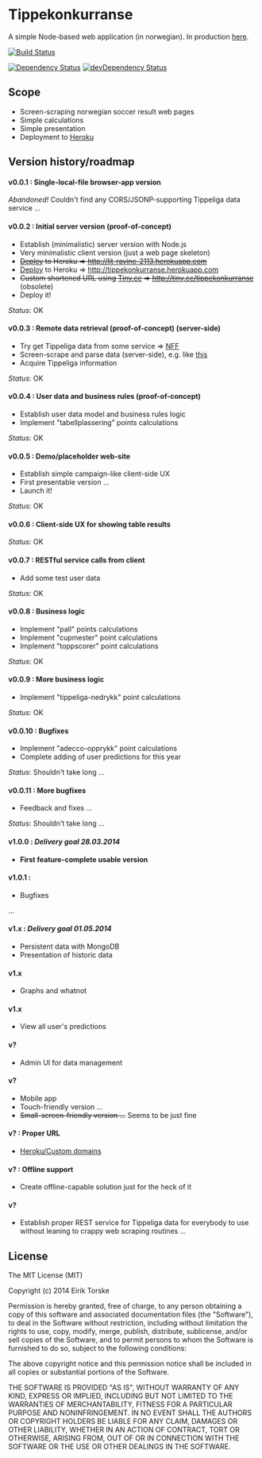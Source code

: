 # Tippekonkurranse

A simple Node-based web application (in norwegian).
In production [here][1].

[![Build Status](https://travis-ci.org/eirikt/tippekonkurranse.png?branch=master)](https://travis-ci.org/eirikt/tippekonkurranse)

[![Dependency Status](https://david-dm.org/eirikt/tippekonkurranse.png)](https://david-dm.org/eirikt/tippekonkurranse)
[![devDependency Status](https://david-dm.org/eirikt/tippekonkurranse/dev-status.png)](https://david-dm.org/eirikt/tippekonkurranse#info=devDependencies)


## Scope
* Screen-scraping norwegian soccer result web pages
* Simple calculations
* Simple presentation
* Deployment to [Heroku][30]


## Version history/roadmap

#### v0.0.1 : Single-local-file browser-app version
_Abandoned!_ Couldn't find any CORS/JSONP-supporting Tippeliga data service ...

#### v0.0.2 : Initial server version (proof-of-concept)
* Establish (minimalistic) server version with Node.js
* Very minimalistic client version (just a web page skeleton)
* ~~[Deploy][31] to Heroku => http://lit-ravine-2113.herokuapp.com~~
* [Deploy][31] to Heroku => http://tippekonkurranse.herokuapp.com
* ~~Custom shortened URL using [Tiny.cc][40] => http://tiny.cc/tippekonkurranse~~ (obsolete)
* Deploy it!

_Status_: OK

#### v0.0.3 : Remote data retrieval (proof-of-concept) (server-side)
* Try get Tippeliga data from some service => [NFF][10]
* Screen-scrape and parse data (server-side), e.g. like [this][20]
* Acquire Tippeliga information

_Status_: OK

#### v0.0.4 : User data and business rules (proof-of-concept)
* Establish user data model and business rules logic
* Implement "tabellplassering" points calculations

_Status_: OK

#### v0.0.5 : Demo/placeholder web-site
* Establish simple campaign-like client-side UX
* First presentable version ...
* Launch it!

_Status_: OK

#### v0.0.6 : Client-side UX for showing table results

_Status_: OK

#### v0.0.7 : RESTful service calls from client
* Add some test user data

_Status_: OK

#### v0.0.8 : Business logic
* Implement "pall" points calculations
* Implement "cupmester" point calculations
* Implement "toppscorer" point calculations

_Status_: OK

#### v0.0.9 : More business logic
* Implement "tippeliga-nedrykk" point calculations

_Status_: OK

#### v0.0.10 : Bugfixes
* Implement "adecco-opprykk" point calculations
* Complete adding of user predictions for this year

_Status_: Shouldn't take long ...

#### v0.0.11 : More bugfixes
* Feedback and fixes ...

_Status_: Shouldn't take long ...

#### v1.0.0 : _Delivery goal 28.03.2014_
* __First feature-complete usable version__

#### v1.0.1 :
* Bugfixes

...

#### v1.x : _Delivery goal 01.05.2014_
* Persistent data with MongoDB
* Presentation of historic data

#### v1.x
* Graphs and whatnot

#### v1.x
* View all user's predictions

#### v?
* Admin UI for data management

#### v?
* Mobile app
* Touch-friendly version ...
* ~~Small-screen-friendly version ...~~ Seems to be just fine

#### v? : Proper URL
* [Heroku/Custom domains][31]

#### v? : Offline support
* Create offline-capable solution just for the heck of it

#### v?
* Establish proper REST service for Tippeliga data for everybody to use without leaning to crappy web scraping routines ...


## License
The MIT License (MIT)

Copyright (c) 2014 Eirik Torske

Permission is hereby granted, free of charge, to any person obtaining a copy
of this software and associated documentation files (the "Software"), to deal
in the Software without restriction, including without limitation the rights
to use, copy, modify, merge, publish, distribute, sublicense, and/or sell
copies of the Software, and to permit persons to whom the Software is
furnished to do so, subject to the following conditions:

The above copyright notice and this permission notice shall be included in all
copies or substantial portions of the Software.

THE SOFTWARE IS PROVIDED "AS IS", WITHOUT WARRANTY OF ANY KIND, EXPRESS OR
IMPLIED, INCLUDING BUT NOT LIMITED TO THE WARRANTIES OF MERCHANTABILITY,
FITNESS FOR A PARTICULAR PURPOSE AND NONINFRINGEMENT. IN NO EVENT SHALL THE
AUTHORS OR COPYRIGHT HOLDERS BE LIABLE FOR ANY CLAIM, DAMAGES OR OTHER
LIABILITY, WHETHER IN AN ACTION OF CONTRACT, TORT OR OTHERWISE, ARISING FROM,
OUT OF OR IN CONNECTION WITH THE SOFTWARE OR THE USE OR OTHER DEALINGS IN THE
SOFTWARE.


[1]:  http://tippekonkurranse.herokuapp.com
[10]: http://www.fotball.no/Landslag_og_toppfotball/Toppfotball/tippeligaen
[20]: https://www.digitalocean.com/community/articles/how-to-use-node-js-request-and-cheerio-to-set-up-simple-web-scraping
[30]: https://www.heroku.com
[31]: https://devcenter.heroku.com/articles/getting-started-with-nodejs
[32]: https://devcenter.heroku.com/articles/custom-domains
[40]: http://tiny.cc
